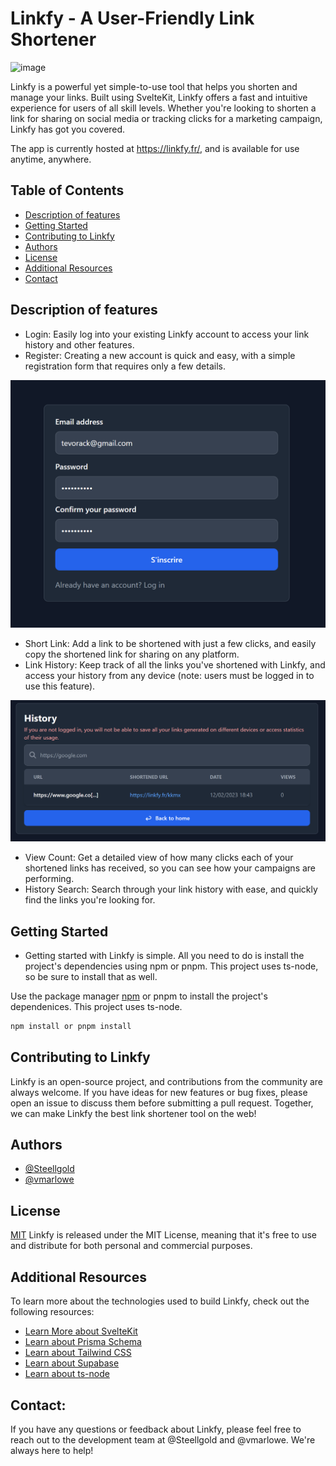 
# Linkfy - A User-Friendly Link Shortener
![image](https://user-images.githubusercontent.com/51505384/217577641-b293628e-2c92-422c-a94c-e2a3978165db.png)

Linkfy is a powerful yet simple-to-use tool that helps you shorten and manage your links. Built using SvelteKit, Linkfy offers a fast and intuitive experience for users of all skill levels. Whether you're looking to shorten a link for sharing on social media or tracking clicks for a marketing campaign, Linkfy has got you covered.

The app is currently hosted at https://linkfy.fr/, and is available for use anytime, anywhere.

## Table of Contents
- [Description of features](#description-of-features)
- [Getting Started](#getting-started)
- [Contributing to Linkfy](#contributing-to-linkfy)
- [Authors](#authors)
- [License](#license)
- [Additional Resources](#additional-resources)
- [Contact](#contact)


## Description of features
* Login: Easily log into your existing Linkfy account to access your link history and other features.
* Register: Creating a new account is quick and easy, with a simple registration form that requires only a few details.

![image](https://github.com/vmarlowe/images/blob/main/register.png?raw=true)

* Short Link: Add a link to be shortened with just a few clicks, and easily copy the shortened link for sharing on any platform.
* Link History: Keep track of all the links you've shortened with Linkfy, and access your history from any device (note: users must be logged in to use this feature).

![image](https://github.com/vmarlowe/images/blob/main/history.png?raw=true)

* View Count: Get a detailed view of how many clicks each of your shortened links has received, so you can see how your campaigns are performing.
* History Search: Search through your link history with ease, and quickly find the links you're looking for.

## Getting Started

* Getting started with Linkfy is simple. All you need to do is install the project's dependencies using npm or pnpm. This project uses ts-node, so be sure to install that as well.

Use the package manager [npm](https://docs.npmjs.com/) or pnpm to install the project's dependenices. This project uses ts-node.

```bash
npm install or pnpm install
```

## Contributing to Linkfy

Linkfy is an open-source project, and contributions from the community are always welcome. If you have ideas for new features or bug fixes, please open an issue to discuss them before submitting a pull request. Together, we can make Linkfy the best link shortener tool on the web!

## Authors
- [@Steellgold](https://github.com/Steellgold)
- [@vmarlowe](https://github.com/vmarlowe)

## License

[MIT](https://choosealicense.com/licenses/mit/) 
Linkfy is released under the MIT License, meaning that it's free to use and distribute for both personal and commercial purposes.

## Additional Resources
To learn more about the technologies used to build Linkfy, check out the following resources:
* [Learn More about SvelteKit](https://kit.svelte.dev)
* [Learn about Prisma Schema](https://www.prisma.io/docs/concepts/components/prisma-schema)
* [Learn about Tailwind CSS](https://tailwindcss.com/)
* [Learn about Supabase](https://supabase.com/)
* [Learn about ts-node](https://www.npmjs.com/package/ts-node)

## Contact:
If you have any questions or feedback about Linkfy, please feel free to reach out to the development team at @Steellgold and @vmarlowe. We're always here to help!


